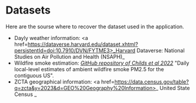 # Datasets

Here are the sourse where to recover the dataset used in the application.

- Dayly weather information: <a href=https://dataverse.harvard.edu/dataset.xhtml?persistentId=doi:10.7910/DVN/FYTME3>_Harvard Dataverse: National Studies on Air Pollution and Health (NSAPH)_</a>
- Wildfire smoke estimation: <a href=https://github.com/echolab-stanford/daily-10km-smokePM>_GitHub repository of Childs et al 2022_</a> "Daily local-level estimates of ambient wildfire smoke PM2.5 for the contiguous US".
- ZCTA geographical information: <a href=https://data.census.gov/table?q=zcta&y=2023&d=GEO%20Geography%20Information>_ United State Census _</a>
